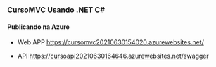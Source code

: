 ### CursoMVC Usando .NET C# 

#### Publicando na Azure

- Web APP
https://cursomvc20210630154020.azurewebsites.net/

- API
https://cursoapi20210630164646.azurewebsites.net/swagger